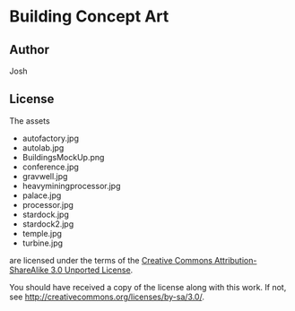 Building Concept Art
====================

Author
------
Josh


License
-------

The assets

* autofactory.jpg
* autolab.jpg
* BuildingsMockUp.png
* conference.jpg
* gravwell.jpg
* heavyminingprocessor.jpg
* palace.jpg
* processor.jpg
* stardock.jpg
* stardock2.jpg
* temple.jpg
* turbine.jpg

are licensed under the terms of the
[Creative Commons Attribution-ShareAlike 3.0 Unported License](../../../COPYING).

You should have received a copy of the license along with this
work.  If not, see <http://creativecommons.org/licenses/by-sa/3.0/>.
